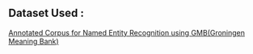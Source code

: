 ## Dataset Used :

[Annotated Corpus for Named Entity Recognition using GMB(Groningen Meaning Bank)](https://www.kaggle.com/abhinavwalia95/entity-annotated-corpus)
